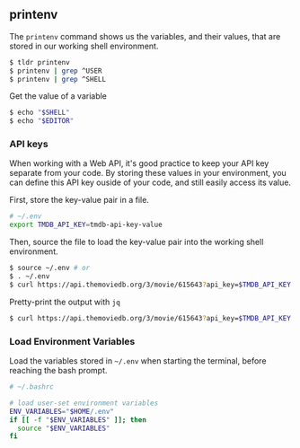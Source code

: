 ## printenv

The `printenv` command shows us the variables, and their values, that are
stored in our working shell environment.

```bash
$ tldr printenv
$ printenv | grep ^USER
$ printenv | grep ^SHELL
```

Get the value of a variable

```bash
$ echo "$SHELL"
$ echo "$EDITOR"
```

### API keys

When working with a Web API, it's good practice to keep your API key separate
from your code. By storing these values in your environment, you can define
this API key ouside of your code, and still easily access its value.

First, store the key-value pair in a file.

```bash
# ~/.env
export TMDB_API_KEY=tmdb-api-key-value
```

Then, source the file to load the key-value pair into the working shell
environment.

```bash
$ source ~/.env # or
$ . ~/.env
$ curl https://api.themoviedb.org/3/movie/615643?api_key=$TMDB_API_KEY
```

Pretty-print the output with `jq`

```bash
$ curl https://api.themoviedb.org/3/movie/615643?api_key=$TMDB_API_KEY | jq
```

### Load Environment Variables

Load the variables stored in `~/.env` when starting the terminal,
before reaching the bash prompt.

```bash
# ~/.bashrc

# load user-set environment variables
ENV_VARIABLES="$HOME/.env"
if [[ -f "$ENV_VARIABLES" ]]; then
  source "$ENV_VARIABLES"
fi
```
